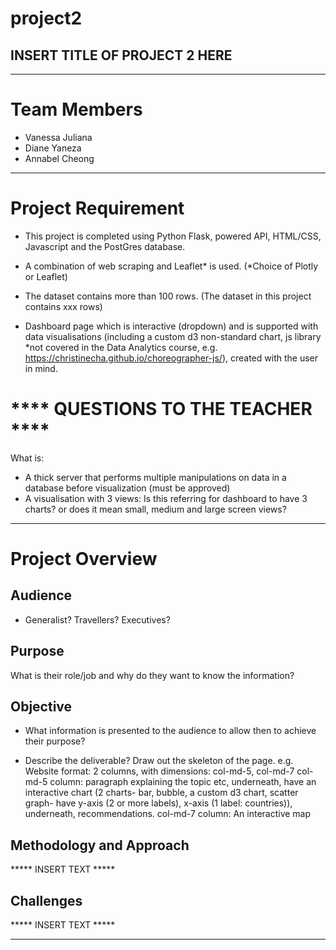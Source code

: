 # project2

## INSERT TITLE OF PROJECT 2 HERE ## 

*************************
# Team Members
- Vanessa Juliana
- Diane Yaneza
- Annabel Cheong

*************************
# Project Requirement
- This project is completed using Python Flask, powered API, HTML/CSS, Javascript and the PostGres database. 

- A combination of web scraping and Leaflet* is used. (*Choice of Plotly or Leaflet)
- The dataset contains more than 100 rows. (The dataset in this project contains xxx rows)
- Dashboard page which is interactive (dropdown) and is supported with data visualisations (including a custom d3 non-standard chart, js library *not covered in the Data Analytics course, e.g. https://christinecha.github.io/choreographer-js/), created with the user in mind.

# **** QUESTIONS TO THE TEACHER ****
What is: 
- A thick server that performs multiple manipulations on data in a database before visualization (must be approved)
- A visualisation with 3 views: Is this referring for dashboard to have 3 charts? or does it mean small, medium and large screen views?

*************************
# Project Overview
## Audience
- Generalist? Travellers? Executives?

## Purpose 
What is their role/job and why do they want to know the information?

## Objective
- What information is presented to the audience to allow then to achieve their purpose?

- Describe the deliverable? Draw out the skeleton of the page. 
e.g. Website format: 2 columns, with dimensions: col-md-5, col-md-7
	col-md-5 column: paragraph explaining the topic etc, underneath, have an interactive chart (2 charts- bar, bubble, a custom d3 chart, scatter graph- have y-axis (2 or more labels), x-axis (1 label: countries)), underneath, recommendations. 
	col-md-7 column: An interactive map

## Methodology and Approach 

***** INSERT TEXT *****


## Challenges

***** INSERT TEXT *****





*************************